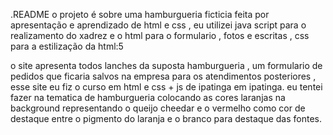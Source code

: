 .README
o projeto é sobre uma hamburgueria ficticia feita por apresentação e aprendizado de html e css , eu utilizei java script para o realizamento do xadrez e o html para o formulario , fotos e escritas , css para a estilização da html:5 

o site apresenta todos lanches da suposta hamburgueria , um formulario de pedidos que ficaria salvos na empresa para os atendimentos posteriores , esse site eu fiz o curso em html e css + js de ipatinga em ipatinga.
eu tentei fazer na tematica de hamburgueria colocando as cores laranjas na background representando o queijo cheedar e o vermelho como cor de destaque entre o pigmento do laranja e o branco para destaque das fontes.  
